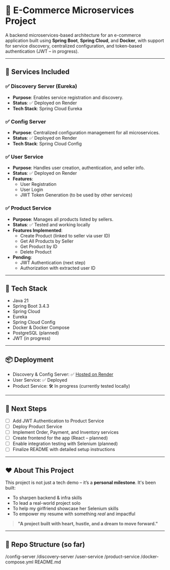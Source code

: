 # 🛒 E-Commerce Microservices Project

A backend microservices-based architecture for an e-commerce application built using **Spring Boot**, **Spring Cloud**, and **Docker**, with support for service discovery, centralized configuration, and token-based authentication (JWT – in progress).

---

## 🧩 Services Included

### ✅ Discovery Server (Eureka)
- **Purpose**: Enables service registration and discovery.
- **Status**: ✅ Deployed on Render
- **Tech Stack**: Spring Cloud Eureka

### ✅ Config Server
- **Purpose**: Centralized configuration management for all microservices.
- **Status**: ✅ Deployed on Render
- **Tech Stack**: Spring Cloud Config

### ✅ User Service
- **Purpose**: Handles user creation, authentication, and seller info.
- **Status**: ✅ Deployed on Render
- **Features**:
  - User Registration
  - User Login
  - JWT Token Generation (to be used by other services)

### ✅ Product Service
- **Purpose**: Manages all products listed by sellers.
- **Status**: ✅ Tested and working locally
- **Features Implemented**:
  - Create Product (linked to seller via user ID)
  - Get All Products by Seller
  - Get Product by ID
  - Delete Product
- **Pending**:
  - JWT Authentication (next step)
  - Authorization with extracted user ID

---

## 🔧 Tech Stack

- Java 21
- Spring Boot 3.4.3
- Spring Cloud
- Eureka
- Spring Cloud Config
- Docker & Docker Compose
- PostgreSQL (planned)
- JWT (in progress)

---

## 📦 Deployment

- Discovery & Config Server: ✅ [Hosted on Render](https://render.com/)
- User Service: ✅ Deployed
- Product Service: 🛠️ In progress (currently tested locally)

---

## 🚧 Next Steps

- [ ] Add JWT Authentication to Product Service
- [ ] Deploy Product Service
- [ ] Implement Order, Payment, and Inventory services
- [ ] Create frontend for the app (React – planned)
- [ ] Enable integration testing with Selenium (planned)
- [ ] Finalize README with detailed setup instructions

---

## ❤️ About This Project

This project is not just a tech demo – it’s a **personal milestone**. It's been built:
- To sharpen backend & infra skills
- To lead a real-world project solo
- To help my girlfriend showcase her Selenium skills
- To empower my resume with something *real* and impactful

> **"A project built with heart, hustle, and a dream to move forward."**

---

## 📁 Repo Structure (so far)
/config-server /discovery-server /user-service /product-service /docker-compose.yml README.md
